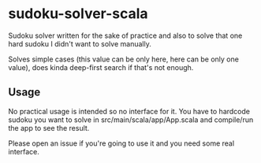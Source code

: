# sudoku-solver-scala

Sudoku solver written for the sake of practice and also to solve that one hard sudoku I didn't want to solve manually.

Solves simple cases (this value can be only here, here can be only one value), does kinda deep-first search if that's not enough.

## Usage

No practical usage is intended so no interface for it. You have to hardcode sudoku you want to solve in src/main/scala/app/App.scala and compile/run the app to see the result.

Please open an issue if you're going to use it and you need some real interface.
